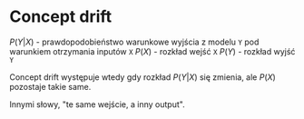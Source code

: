 # Concept drift
$P(Y|X)$ - prawdopodobieństwo warunkowe wyjścia z modelu `Y` pod warunkiem otrzymania inputów `X`
$P(X)$ - rozkład wejść `X`
$P(Y)$ - rozkład wyjść `Y`

Concept drift występuje wtedy gdy rozkład $P(Y|X)$ się zmienia, ale $P(X)$ pozostaje takie same.

Innymi słowy, "te same wejście, a inny output". 